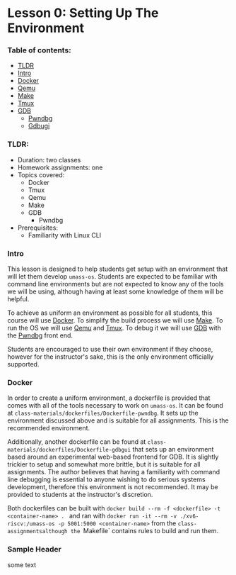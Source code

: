 # Lesson 0: Setting Up The Environment

### Table of contents:
- [TLDR](#tldr)
- [Intro](#intro)
- [Docker](#docker)
- [Qemu](#qemu)
- [Make](#make)
- [Tmux](#tmux)
- [GDB](#gdb)
	- [Pwndbg](#pwndbg)
	- [Gdbugi](#gdbgui)

### TLDR: 
- Duration: two classes
- Homework assignments: one
- Topics covered: 
	- Docker
	- Tmux
	- Qemu
	- Make
	- GDB
		- Pwndbg
- Prerequisites:
	- Familiarity with Linux CLI
	
### Intro
This lesson is designed to help students get setup with an environment that will let them develop `umass-os`. Students are expected to be familiar with command line environments but are not expected to know any of the tools we will be using, although having at least some knowledge of them will be helpful. 

To achieve as uniform an environment as possible for all students, this course will use [Docker](#docker). To simplify the build process we will use [Make](#make). To run the OS we will use [Qemu](#qemu) and [Tmux](#tmux). To debug it we will use [GDB](#gdb) with the [Pwndbg](#pwndbg) front end. 

Students are encouraged to use their own environment if they choose, however for the instructor's sake, this is the only environment officially supported.

### Docker
In order to create a uniform environment, a dockerfile is provided that comes with all of the tools necessary to work on `umass-os`. It can be found at `class-materials/dockerfiles/Dockerfile-pwndbg`. It sets up the environment discussed above and is suitable for all assignments. This is the recommended environment.

Additionally, another dockerfile can be found at `class-materials/dockerfiles/Dockerfile-gdbgui` that sets up an environment based around an experimental web-based frontend for GDB. It is slightly trickier to setup and somewhat more brittle, but it is suitable for all assignments. The author believes that having a familiarity with command line debugging is essential to anyone wishing to do serious systems development, therefore this environment is not recommended. It may be provided to students at the instructor's discretion.

Both dockerfiles can be built with `docker build --rm -f <dockerfile> -t <container-name> . ` and ran with `docker run -it --rm -v ./xv6-riscv:/umass-os -p 5001:5000 <container-name>` from the `class-assignmentsalthough the `Makefile` contains rules to build and run them.

### Sample Header
some text
